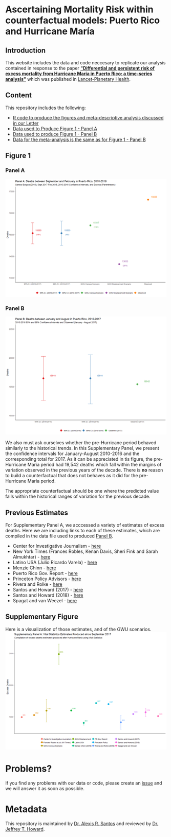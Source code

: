 # Ascertaining Mortality Risk within counterfactual models: Puerto Rico and Hurricane María
## Introduction 
This website includes the data and code neccesary to replicate our analysis contained in response to the paper [**"Differential and persistent risk of excess mortality from Hurricane Maria in Puerto Rico: a time-series analysis"**](https://www.thelancet.com/journals/lanpla/article/PIIS2542-5196(18)30209-2/fulltext) which was published in [Lancet-Planetary Health](https://www.thelancet.com/journals/lanplh/issue/current). 

## Content
This repository includes the following:

* [R code to produce the figures and meta-descriptive analysis discussed in our Letter](Commentary_Code_R_Repository.R)
* [Data used to Produce Figure 1 - Panel A](figure_1.csv)
* [Data used to produce Figure 1 - Panel B](figure_1_b.csv)
* [Data for the meta-analysis is the same as for Figure 1 - Panel B](figure_1_b.csv)

## Figure 1
### Panel A 
![Panel A](Panel_A.png)

### Panel B 
![Panel B](Panel_B.png)

We also must ask ourselves whether the pre-Hurricane period behaved similarly to the historical trends. In this Supplementary Panel, we present the confidence intervals for January-August 2010-2016 and the corresponding total for 2017. As it can be appreciated in tis figure, the pre-Hurricane Maria period had 19,542 deaths which fall within the margins of variation observed in the previous years of the decade. There is **no** reason to build a counterfactual that does not behaves as it did for the pre-Hurricane Maria period. 

The appropriate counterfactual should be one where the predicted value falls within the historical ranges of variation for the previous decade. 

## Previous Estimates
For Supplementary Panel A, we acccessed a variety of estimates of excess deaths. Here we are including links to each of these estimates, which are compiled in the data file used to produced [Panel B](figure_1_b.csv).

* Center for Investigative Journalism - [here](http://periodismoinvestigativo.com/2017/12/nearly-1000-more-people-died-in-puerto-rico-after-hurricane-maria/)
* New York Times (Frances Robles, Kenan Davis, Sheri Fink and Sarah Almukhtar) - [here](https://www.nytimes.com/interactive/2017/12/08/us/puerto-rico-hurricane-maria-death-toll.html)
* Latino USA (Julio Ricardo Varela) - [here](https://latinousa.org/2018/02/08/puerto-rican-journalists-sue-demographic-registry-hurricane-maria-death-statistics/)
* Menzie Chinn - [here](http://www.ssc.wisc.edu/~mchinn/pr_popadjmort.pdf)
* Puerto Rico Gov. Report - [here](https://www.nytimes.com/es/2018/08/09/puerto-rico-muertos-huracan-maria/)
* Princeton Policy Advisors - [here](https://www.princetonpolicy.com/ppa-blog/2018/6/3/pr-releases-new-data-deaths-1400-not-4600)
* Rivera and Rolke - [here](https://rss.onlinelibrary.wiley.com/doi/full/10.1111/j.1740-9713.2018.01102.x)
* Santos and Howard (2017) - [here](https://osf.io/preprints/socarxiv/s7dmu/)
* Santos and Howard (2018) - [here](https://jamanetwork.com/journals/jama/fullarticle/2696479)
* Spagat and van Weezel - [here](https://www.researchgate.net/profile/Stijn_Van_Weezel/publication/325539271_Excess_Deaths_and_Hurricane_Maria/links/5b13c1cda6fdcc4611dfebc4/Excess-Deaths-and-Hurricane-Maria.pdf)

## Supplementary Figure
Here is a visualization of those estimates, and of the GWU scenarios.
![Supplementary Panel A](SuppPanel_A.png)

# Problems?
If you find any problems with our data or code, please create an [issue](https://github.com/alexisrsantos/Correspondence_Lancet/issues) and we will answer it as soon as possible. 

# Metadata
This repository is maintained by [Dr. Alexis R. Santos](https://scholar.google.com/citations?user=oPZ-RDgAAAAJ&hl=en) and reviewed by [Dr. Jeffrey T. Howard](https://scholar.google.com/citations?user=l0A2z2YAAAAJ&hl=en).
